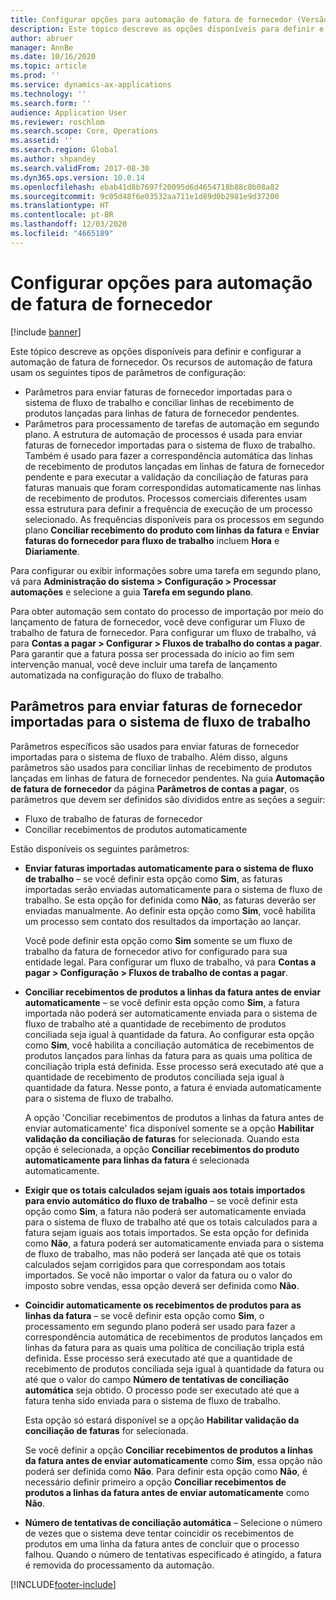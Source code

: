 ```yaml
---
title: Configurar opções para automação de fatura de fornecedor (Versão preliminar)
description: Este tópico descreve as opções disponíveis para definir e configurar a automação de fatura de fornecedor.
author: abruer
manager: AnnBe
ms.date: 10/16/2020
ms.topic: article
ms.prod: ''
ms.service: dynamics-ax-applications
ms.technology: ''
ms.search.form: ''
audience: Application User
ms.reviewer: roschlom
ms.search.scope: Core, Operations
ms.assetid: ''
ms.search.region: Global
ms.author: shpandey
ms.search.validFrom: 2017-08-30
ms.dyn365.ops.version: 10.0.14
ms.openlocfilehash: ebab41d8b7697f20095d6d4654718b88c8b08a82
ms.sourcegitcommit: 9c05d48f6e03532aa711e1d89d0b2981e9d37200
ms.translationtype: HT
ms.contentlocale: pt-BR
ms.lasthandoff: 12/03/2020
ms.locfileid: "4665189"
---
```

# <a name="setup-options-for-vendor-invoice-automation"></a>Configurar opções para automação de fatura de fornecedor

[!include [banner](../includes/banner.md)]

Este tópico descreve as opções disponíveis para definir e configurar a automação de fatura de fornecedor. Os recursos de automação de fatura usam os seguintes tipos de parâmetros de configuração:

- Parâmetros para enviar faturas de fornecedor importadas para o sistema de fluxo de trabalho e conciliar linhas de recebimento de produtos lançadas para linhas de fatura de fornecedor pendentes.
- Parâmetros para processamento de tarefas de automação em segundo plano. A estrutura de automação de processos é usada para enviar faturas de fornecedor importadas para o sistema de fluxo de trabalho. Também é usado para fazer a correspondência automática das linhas de recebimento de produtos lançadas em linhas de fatura de fornecedor pendente e para executar a validação da conciliação de faturas para faturas manuais que foram correspondidas automaticamente nas linhas de recebimento de produtos. Processos comerciais diferentes usam essa estrutura para definir a frequência de execução de um processo selecionado. As frequências disponíveis para os processos em segundo plano **Conciliar recebimento do produto com linhas da fatura** e **Enviar faturas do fornecedor para fluxo de trabalho** incluem **Hora** e **Diariamente**.

Para configurar ou exibir informações sobre uma tarefa em segundo plano, vá para **Administração do sistema \> Configuração \> Processar automações** e selecione a guia **Tarefa em segundo plano**.

Para obter automação sem contato do processo de importação por meio do lançamento de fatura de fornecedor, você deve configurar um Fluxo de trabalho de fatura de fornecedor. Para configurar um fluxo de trabalho, vá para **Contas a pagar > Configurar > Fluxos de trabalho do contas a pagar**. Para garantir que a fatura possa ser processada do início ao fim sem intervenção manual, você deve incluir uma tarefa de lançamento automatizada na configuração do fluxo de trabalho.

## <a name="parameters-for-submitting-imported-vendor-invoices-to-the-workflow-system"></a>Parâmetros para enviar faturas de fornecedor importadas para o sistema de fluxo de trabalho

Parâmetros específicos são usados para enviar faturas de fornecedor importadas para o sistema de fluxo de trabalho. Além disso, alguns parâmetros são usados para conciliar linhas de recebimento de produtos lançadas em linhas de fatura de fornecedor pendentes. Na guia **Automação de fatura de fornecedor** da página **Parâmetros de contas a pagar**, os parâmetros que devem ser definidos são divididos entre as seções a seguir:

- Fluxo de trabalho de faturas de fornecedor
- Conciliar recebimentos de produtos automaticamente

Estão disponíveis os seguintes parâmetros:

- **Enviar faturas importadas automaticamente para o sistema de fluxo de trabalho** – se você definir esta opção como **Sim**, as faturas importadas serão enviadas automaticamente para o sistema de fluxo de trabalho. Se esta opção for definida como **Não**, as faturas deverão ser enviadas manualmente. Ao definir esta opção como **Sim**, você habilita um processo sem contato dos resultados da importação ao lançar.

    Você pode definir esta opção como **Sim** somente se um fluxo de trabalho da fatura de fornecedor ativo for configurado para sua entidade legal. Para configurar um fluxo de trabalho, vá para **Contas a pagar \> Configuração \> Fluxos de trabalho de contas a pagar**.

- **Conciliar recebimentos de produtos a linhas da fatura antes de enviar automaticamente** – se você definir esta opção como **Sim**, a fatura importada não poderá ser automaticamente enviada para o sistema de fluxo de trabalho até a quantidade de recebimento de produtos conciliada seja igual à quantidade da fatura. Ao configurar esta opção como **Sim**, você habilita a conciliação automática de recebimentos de produtos lançados para linhas da fatura para as quais uma política de conciliação tripla está definida. Esse processo será executado até que a quantidade de recebimento de produtos conciliada seja igual à quantidade da fatura. Nesse ponto, a fatura é enviada automaticamente para o sistema de fluxo de trabalho.

    A opção 'Conciliar recebimentos de produtos a linhas da fatura antes de enviar automaticamente' fica disponível somente se a opção **Habilitar validação da conciliação de faturas** for selecionada. Quando esta opção é selecionada, a opção **Conciliar recebimentos do produto automaticamente para linhas da fatura** é selecionada automaticamente.

- **Exigir que os totais calculados sejam iguais aos totais importados para envio automático do fluxo de trabalho** – se você definir esta opção como **Sim**, a fatura não poderá ser automaticamente enviada para o sistema de fluxo de trabalho até que os totais calculados para a fatura sejam iguais aos totais importados. Se esta opção for definida como **Não**, a fatura poderá ser automaticamente enviada para o sistema de fluxo de trabalho, mas não poderá ser lançada até que os totais calculados sejam corrigidos para que correspondam aos totais importados. Se você não importar o valor da fatura ou o valor do imposto sobre vendas, essa opção deverá ser definida como **Não**.
- **Coincidir automaticamente os recebimentos de produtos para as linhas da fatura** – se você definir esta opção como **Sim**, o processamento em segundo plano poderá ser usado para fazer a correspondência automática de recebimentos de produtos lançados em linhas da fatura para as quais uma política de conciliação tripla está definida. Esse processo será executado até que a quantidade de recebimento de produtos conciliada seja igual à quantidade da fatura ou até que o valor do campo **Número de tentativas de conciliação automática** seja obtido. O processo pode ser executado até que a fatura tenha sido enviada para o sistema de fluxo de trabalho.

    Esta opção só estará disponível se a opção **Habilitar validação da conciliação de faturas** for selecionada.

    Se você definir a opção **Conciliar recebimentos de produtos a linhas da fatura antes de enviar automaticamente** como **Sim**, essa opção não poderá ser definida como **Não**. Para definir esta opção como **Não**, é necessário definir primeiro a opção **Conciliar recebimentos de produtos a linhas da fatura antes de enviar automaticamente** como **Não**.

- **Número de tentativas de conciliação automática** – Selecione o número de vezes que o sistema deve tentar coincidir os recebimentos de produtos em uma linha da fatura antes de concluir que o processo falhou. Quando o número de tentativas especificado é atingido, a fatura é removida do processamento da automação.



[!INCLUDE[footer-include](../../includes/footer-banner.md)]